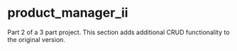# product_manager_ii
Part 2 of a 3 part project. This section adds additional CRUD functionality to the original version.

